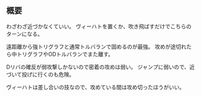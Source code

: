 ## 概要

わざわざ近づかなくていい。
ヴィーハトを置くか、吹き飛ばすだけでこちらのターンになる。

遠距離から強トリグラフと通常トルバランで固めるのが最強。
攻めが途切れたら中トリグラフやODトルバランでまた離す。

Dリバの確反が弱攻撃しかないので密着の攻めは弱い。
ジャンプに弱いので、近づいて投げに行くのも危険。

ヴィーハトは差し合いの技なので、攻めている間は攻め切ったほうがいい。
